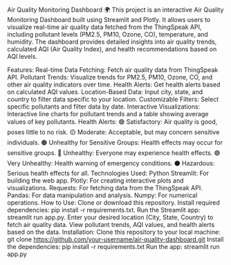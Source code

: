 Air Quality Monitoring Dashboard 🌍
This project is an interactive Air Quality Monitoring Dashboard built using Streamlit and Plotly. It allows users to visualize real-time air quality data fetched from the ThingSpeak API, including pollutant levels (PM2.5, PM10, Ozone, CO), temperature, and humidity. The dashboard provides detailed insights into air quality trends, calculated AQI (Air Quality Index), and health recommendations based on AQI levels.

Features:
Real-time Data Fetching: Fetch air quality data from ThingSpeak API.
Pollutant Trends: Visualize trends for PM2.5, PM10, Ozone, CO, and other air quality indicators over time.
Health Alerts: Get health alerts based on calculated AQI values.
Location-Based Data: Input city, state, and country to filter data specific to your location.
Customizable Filters: Select specific pollutants and filter data by date.
Interactive Visualizations: Interactive line charts for pollutant trends and a table showing average values of key pollutants.
Health Alerts:
🟢 Satisfactory: Air quality is good, poses little to no risk.
🟡 Moderate: Acceptable, but may concern sensitive individuals.
🟠 Unhealthy for Sensitive Groups: Health effects may occur for sensitive groups.
🔴 Unhealthy: Everyone may experience health effects.
🟣 Very Unhealthy: Health warning of emergency conditions.
⚫ Hazardous: Serious health effects for all.
Technologies Used:
Python
Streamlit: For building the web app.
Plotly: For creating interactive plots and visualizations.
Requests: For fetching data from the ThingSpeak API.
Pandas: For data manipulation and analysis.
Numpy: For numerical operations.
How to Use:
Clone or download this repository.
Install required dependencies: pip install -r requirements.txt.
Run the Streamlit app: streamlit run app.py.
Enter your desired location (City, State, Country) to fetch air quality data.
View pollutant trends, AQI values, and health alerts based on the data.
Installation:
Clone this repository to your local machine:
git clone https://github.com/your-username/air-quality-dashboard.git
Install the dependencies:
pip install -r requirements.txt
Run the app:
streamlit run app.py
